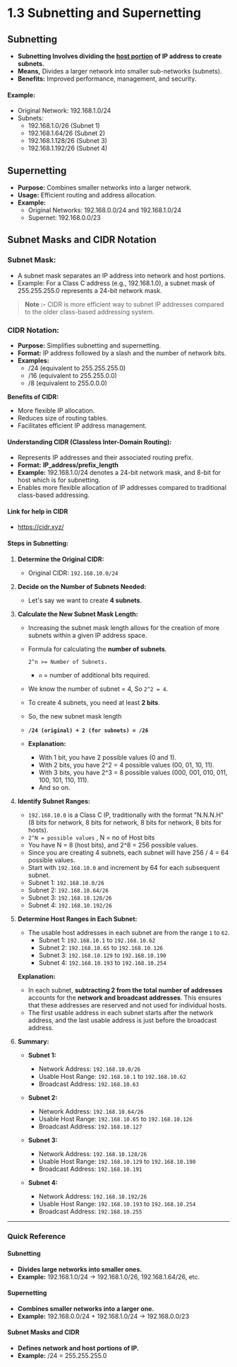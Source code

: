 # 1.3 Subnetting and Supernetting

## Subnetting

- **Subnetting Involves dividing the <u>host portion</u> of IP address to create subnets.**
- **Means,** Divides a larger network into smaller sub-networks (subnets).
- **Benefits:** Improved performance, management, and security.

#### **Example:**

- Original Network: 192.168.1.0/24
- Subnets:
  - 192.168.1.0/26 (Subnet 1)
  - 192.168.1.64/26 (Subnet 2)
  - 192.168.1.128/26 (Subnet 3)
  - 192.168.1.192/26 (Subnet 4)

## Supernetting

- **Purpose:** Combines smaller networks into a larger network.
- **Usage:** Efficient routing and address allocation.
- **Example:**
  - Original Networks: 192.168.0.0/24 and 192.168.1.0/24
  - Supernet: 192.168.0.0/23

## Subnet Masks and CIDR Notation

### **Subnet Mask:**

- A subnet mask separates an IP address into network and host portions.
- Example: For a Class C address (e.g., 192.168.1.0), a subnet mask of 255.255.255.0 represents a 24-bit network mask.

> **Note :-** CIDR is more efficient way to subnet IP addresses compared to the older class-based addressing system.

### **CIDR Notation:**

- **Purpose:** Simplifies subnetting and supernetting.
- **Format:** IP address followed by a slash and the number of network bits.
- **Examples:**
  - /24 (equivalent to 255.255.255.0)
  - /16 (equivalent to 255.255.0.0)
  - /8 (equivalent to 255.0.0.0)

**Benefits of CIDR:**

- More flexible IP allocation.
- Reduces size of routing tables.
- Facilitates efficient IP address management.

#### Understanding CIDR (Classless Inter-Domain Routing):

- Represents IP addresses and their associated routing prefix.
- **Format:** **IP_address/prefix_length**
- **Example:** 192.168.1.0/24 denotes a 24-bit network mask, and 8-bit for host which is for subnetting.
- Enables more flexible allocation of IP addresses compared to traditional class-based addressing.

#### Link for help in CIDR

- https://cidr.xyz/

#### **Steps in Subnetting:**

1.  **Determine the Original CIDR:**

    - Original CIDR: `192.168.10.0/24`

2.  **Decide on the Number of Subnets Needed:**

    - Let's say we want to create **4 subnets**.

3.  **Calculate the New Subnet Mask Length:**

    - Increasing the subnet mask length allows for the creation of more subnets within a given IP address space.

    - Formula for calculating the **number of subnets**.

      ```txt
      2^n >= Number of Subnets.
      ```

      - `n` = number of additional bits required.

    - We know the number of subnet = 4, So `2^2 = 4`.

    - To create 4 subnets, you need at least **2 bits**.

    - So, the new subnet mask length
    - **`/24 (original) + 2 (for subnets) = /26`**

    - **Explanation:**
      - With 1 bit, you have 2 possible values (0 and 1).
      - With 2 bits, you have 2^2 = 4 possible values (00, 01, 10, 11).
      - With 3 bits, you have 2^3 = 8 possible values (000, 001, 010, 011, 100, 101, 110, 111).
      - And so on.

4.  **Identify Subnet Ranges:**

    - `192.168.10.0` is a Class C IP, traditionally with the format "N.N.N.H" (8 bits for network, 8 bits for network, 8 bits for network, 8 bits for hosts).
    - `2^N = possible values` , N = no of Host bits
    - You have N = 8 (host bits), and 2^8 = 256 possible values.
    - Since you are creating 4 subnets, each subnet will have 256 / 4 = 64 possible values.
    - Start with `192.168.10.0` and increment by 64 for each subsequent subnet.
    - Subnet 1: `192.168.10.0/26`
    - Subnet 2: `192.168.10.64/26`
    - Subnet 3: `192.168.10.128/26`
    - Subnet 4: `192.168.10.192/26`

5.  **Determine Host Ranges in Each Subnet:**

    - The usable host addresses in each subnet are from the range `1` to `62`.
      - Subnet 1: `192.168.10.1` to `192.168.10.62`
      - Subnet 2: `192.168.10.65` to `192.168.10.126`
      - Subnet 3: `192.168.10.129` to `192.168.10.190`
      - Subnet 4: `192.168.10.193` to `192.168.10.254`

    **Explanation:**

    - In each subnet, **subtracting 2 from the total number of addresses** accounts for the **network and broadcast addresses**. This ensures that these addresses are reserved and not used for individual hosts.
    - The first usable address in each subnet starts after the network address, and the last usable address is just before the broadcast address.

6.  **Summary:**

    - **Subnet 1:**

      - Network Address: `192.168.10.0/26`
      - Usable Host Range: `192.168.10.1` to `192.168.10.62`
      - Broadcast Address: `192.168.10.63`

    - **Subnet 2:**

      - Network Address: `192.168.10.64/26`
      - Usable Host Range: `192.168.10.65` to `192.168.10.126`
      - Broadcast Address: `192.168.10.127`

    - **Subnet 3:**

      - Network Address: `192.168.10.128/26`
      - Usable Host Range: `192.168.10.129` to `192.168.10.190`
      - Broadcast Address: `192.168.10.191`

    - **Subnet 4:**

      - Network Address: `192.168.10.192/26`
      - Usable Host Range: `192.168.10.193` to `192.168.10.254`
      - Broadcast Address: `192.168.10.255`

---

### Quick Reference

#### Subnetting

- **Divides large networks into smaller ones.**
- **Example:** 192.168.1.0/24 -> 192.168.1.0/26, 192.168.1.64/26, etc.

#### Supernetting

- **Combines smaller networks into a larger one.**
- **Example:** 192.168.0.0/24 + 192.168.1.0/24 -> 192.168.0.0/23

#### Subnet Masks and CIDR

- **Defines network and host portions of IP.**
- **Example:** /24 = 255.255.255.0

